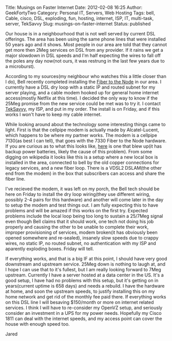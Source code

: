 Title: Musings on Faster Internet
Date: 2012-02-08 16:25
Author: GeekFortyTwo
Category: Personal IT, Servers, Web Hosting
Tags: bell, Cable, cisco, DSL, exploding, fun, hosting, internet, ISP, IT, multi-task, server, TekSavvy
Slug: musings-on-faster-internet
Status: published

Our house is in a neighbourhood that is not well served by current DSL
offerings. The area has been using the same phone lines that were
installed 50 years ago and it shows. Most people in our area are told
that they cannot get more then 2Meg services on DSL from any provider.
If it rains we get a major slowdown in DSL speeds and I'm half expecting
the wires to fall off the poles any day now(not ours, it was restrung in
the last few years due to a microburst).  
<!--more-->  
According to my sources(my neighbour who watches this a little closer
than I do), Bell recently completed installing the [Fiber to the
Node](http://en.wikipedia.org/wiki/Fiber_to_the_x#Fiber_to_the_node) in
our area. I currently have a DSL dry loop with a static IP and routed
subnet for my server playing, and a cable modem hooked up for general
home internet access(mostly Netflix at this time). I decided the only
way to know if the 25Meg promise from the new service could be met was
to try it. I contact [TekSavvy](http://teksavvy.com/en/default.asp), my
ISP, and put in my order. The install is on Friday, and if this works I
won't have to keep my cable internet.

While looking around about the technology some interesting things came
to light. First is that the cellpipe modem is actually made by
Alcatel-Lucent, which happens to be where my partner works. The modem is
a cellpipe 7130(as best I can tell), that goes with the 7330 Fiber to
the Node hardware. If you are curious as to what this looks like,
[here](http://www.lightreading.com/document.asp?doc_id=131210) is one
that blew up(it has backup power batteries, likely the cause of this
problem). From some digging on wikipedia it looks like this is a setup
where a new local box is installed in the area, connected to bell by the
old copper connections for legacy services, and a new fiber loop. There
is a VDSL2 DSLAM(the other end from the modem) in the box that
subscribers can access and share the fiber line.

I've recieved the modem, it was left on my porch, the Bell tech should
be here on Friday to install the dry loop wiring(they use different
wiring, possibly 2-4 pairs for this hardware) and another will come
later in the day to setup the modem and test things out. I am fully
expecting this to have problems and will be amazed if this works on the
first try. Expected problems include the local loop being too long to
sustain a 25/7Meg signal even though Bell claims that it should work,
one tech not doing his job properly and causing the other to be unable
to complete their work, improper provisioning of services, modem
broken(it has obviously been opened somewhere and re-sealed), insanely
slow speeds due to crappy wires, no static IP, no routed subnet, no
authentication with my ISP and aparently exploding boxes. Friday will
tell.

If everything works, and that is a big IF at this point, I should have
very good downstream and upstream service. 25Meg down is nothing to
laugh at, and I hope I can use that to it's fullest, but I am really
looking forward to 7Meg upstream. Currently I have a server hosted at a
data center in the US. It's a good setup, I have had no problems with
this setup, but it's getting on in years(current uptime is 658 days) and
needs a rebuild. I have the hardware at home, and soon the upstream
speeds, to justify installing this on my home network and get rid of the
monthly fee paid there. If everything works on this DSL line I will
besaving \$150/month or more on internet related services. I think I
will have to re-consider my OpenVZ setup, and seriously consider an
investment in a UPS for my power needs. Hopefully my Cisco 1811 can deal
with the internet speeds, and my access point can cover the house with
enough speed too.

Jared

